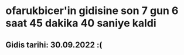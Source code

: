 # ofarukbicer'in gidisine son 7 gun 6 saat 45 dakika 40 saniye kaldi

## Gidis tarihi: 30.09.2022 :(